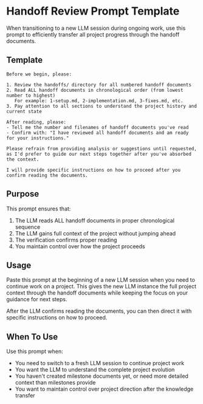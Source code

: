 # Handoff Review Prompt Template

When transitioning to a new LLM session during ongoing work, use this prompt to efficiently transfer all project progress through the handoff documents.

## Template

```
Before we begin, please:

1. Review the handoffs/ directory for all numbered handoff documents
2. Read ALL handoff documents in chronological order (from lowest number to highest)
   For example: 1-setup.md, 2-implementation.md, 3-fixes.md, etc.
3. Pay attention to all sections to understand the project history and current state

After reading, please:
- Tell me the number and filenames of handoff documents you've read
- Confirm with: "I have reviewed all handoff documents and am ready for your instructions."

Please refrain from providing analysis or suggestions until requested, as I'd prefer to guide our next steps together after you've absorbed the context.

I will provide specific instructions on how to proceed after you confirm reading the documents.
```

## Purpose

This prompt ensures that:

1. The LLM reads ALL handoff documents in proper chronological sequence
2. The LLM gains full context of the project without jumping ahead
3. The verification confirms proper reading
4. You maintain control over how the project proceeds

## Usage

Paste this prompt at the beginning of a new LLM session when you need to continue work on a project. This gives the new LLM instance the full project context through the handoff documents while keeping the focus on your guidance for next steps.

After the LLM confirms reading the documents, you can then direct it with specific instructions on how to proceed.

## When To Use

Use this prompt when:
- You need to switch to a fresh LLM session to continue project work
- You want the LLM to understand the complete project evolution
- You haven't created milestone documents yet, or need more detailed context than milestones provide
- You want to maintain control over project direction after the knowledge transfer